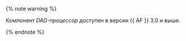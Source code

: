 {% note warning %}
       
Компонент _DAG-процессор_ доступен в версии {{ AF }} 3.0 и выше.
       
{% endnote %}